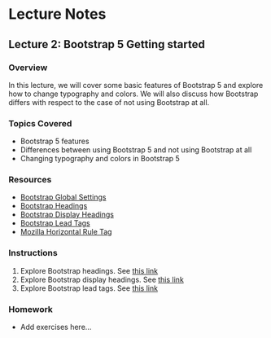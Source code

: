 # Lecture Notes

## Lecture 2: Bootstrap 5 Getting started

### Overview
In this lecture, we will cover some basic features of Bootstrap 5 and explore how to change typography and colors. We will also discuss how Bootstrap differs with respect to the case of not using Bootstrap at all.

### Topics Covered
- Bootstrap 5 features
- Differences between using Bootstrap 5 and not using Bootstrap at all
- Changing typography and colors in Bootstrap 5

### Resources
- [Bootstrap Global Settings](https://getbootstrap.com/docs/5.0/content/typography/#global-settings)
- [Bootstrap Headings](https://getbootstrap.com/docs/5.0/content/typography/#headings)
- [Bootstrap Display Headings](https://getbootstrap.com/docs/5.0/content/typography/#display-headings)
- [Bootstrap Lead Tags](https://getbootstrap.com/docs/5.0/content/typography/#lead)
- [Mozilla Horizontal Rule Tag](https://developer.mozilla.org/en-US/docs/Web/HTML/Element/hr)

### Instructions

1. Explore Bootstrap headings. See [this link](https://getbootstrap.com/docs/5.0/content/typography/#headings)
1. Explore Bootstrap display headings. See [this link](https://getbootstrap.com/docs/5.0/content/typography/#display-headings)
1. Explore Bootstrap lead tags. See [this link](https://getbootstrap.com/docs/5.0/content/typography/#lead)

### Homework
- Add exercises here...
